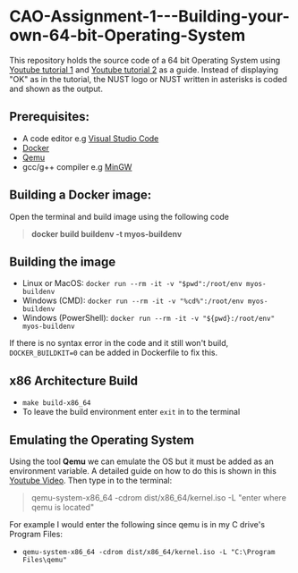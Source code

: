 # CAO-Assignment-1---Building-your-own-64-bit-Operating-System
This repository holds the source code of a 64 bit Operating System using [Youtube tutorial 1](https://youtu.be/FkrpUaGThTQ) and [Youtube tutorial 2](https://youtu.be/wz9CZBeXR6U) as a guide. Instead of displaying "OK" as in the tutorial, the NUST logo or NUST written in asterisks is coded and shown as the output.

## Prerequisites:
- A code editor e.g [Visual Studio Code](https://code.visualstudio.com/download) 
- [Docker](https://www.docker.com/products/docker-desktop)
- [Qemu](https://www.qemu.org/download/)
- gcc/g++ compiler e.g [MinGW](https://sourceforge.net/projects/mingw/)

## Building a Docker image:
Open the terminal and build image using the following code
>**docker build buildenv -t myos-buildenv**

## Building the image
- Linux or MacOS: `docker run --rm -it -v "$pwd":/root/env myos-buildenv`
- Windows (CMD): `docker run --rm -it -v "%cd%":/root/env myos-buildenv`
- Windows (PowerShell): `docker run --rm -it -v "${pwd}:/root/env" myos-buildenv`

If there is no syntax error in the code and it still won't build, `DOCKER_BUILDKIT=0` can be added in Dockerfile to fix this. 

## x86 Architecture Build
- `make build-x86_64`
- To leave the build environment enter `exit` in to the terminal

## Emulating the Operating System
Using the tool **Qemu** we can emulate the OS but it must be added as an environment variable. A detailed guide on how to do this is shown in this [Youtube Video](https://youtu.be/al1cnTjeayk). Then type in to the terminal:
>qemu-system-x86_64 -cdrom dist/x86_64/kernel.iso -L "enter where qemu is located"

For example I would enter the following since qemu is in my C drive's Program Files:
- `qemu-system-x86_64 -cdrom dist/x86_64/kernel.iso -L "C:\Program Files\qemu"`

